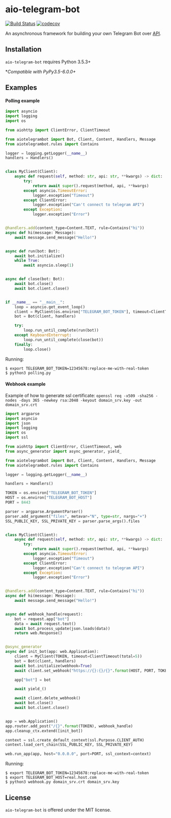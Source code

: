 # aio-telegram-bot
[![Build Status](https://travis-ci.org/v-v-vishnevskiy/aio-telegram-bot.svg?branch=master)](https://travis-ci.org/v-v-vishnevskiy/aio-telegram-bot)
[![codecov](https://codecov.io/gh/v-v-vishnevskiy/aio-telegram-bot/branch/master/graph/badge.svg)](https://codecov.io/gh/v-v-vishnevskiy/aio-telegram-bot)

An asynchronous framework for building your own Telegram Bot over [API](https://core.telegram.org/bots/api).


## Installation
`aio-telegram-bot` requires Python 3.5.3+

\*_Compatible with PyPy3.5-6.0.0+_


## Examples

#### Polling example

```python
import asyncio
import logging
import os

from aiohttp import ClientError, ClientTimeout

from aiotelegrambot import Bot, Client, Content, Handlers, Message
from aiotelegrambot.rules import Contains

logger = logging.getLogger(__name__)
handlers = Handlers()


class MyClient(Client):
    async def request(self, method: str, api: str, **kwargs) -> dict:
        try:
            return await super().request(method, api, **kwargs)
        except asyncio.TimeoutError:
            logger.exception("Timeout")
        except ClientError:
            logger.exception("Can't connect to telegram API")
        except Exception:
            logger.exception("Error")


@handlers.add(content_type=Content.TEXT, rule=Contains("hi"))
async def hi(message: Message):
    await message.send_message("Hello!")


async def run(bot: Bot):
    await bot.initialize()
    while True:
        await asyncio.sleep(1)


async def close(bot: Bot):
    await bot.close()
    await bot.client.close()


if __name__ == "__main__":
    loop = asyncio.get_event_loop()
    client = MyClient(os.environ["TELEGRAM_BOT_TOKEN"], timeout=ClientTimeout(total=5))
    bot = Bot(client, handlers)

    try:
        loop.run_until_complete(run(bot))
    except KeyboardInterrupt:
        loop.run_until_complete(close(bot))
    finally:
        loop.close()
```

Running:

```
$ export TELEGRAM_BOT_TOKEN=12345678:replace-me-with-real-token
$ python3 polling.py
```

#### Webhook example

Example of how to generate ssl certificate:
`openssl req -x509 -sha256 -nodes -days 365 -newkey rsa:2048 -keyout domain_srv.key -out domain_srv.crt`

```python
import argparse
import asyncio
import json
import logging
import os
import ssl

from aiohttp import ClientError, ClientTimeout, web
from async_generator import async_generator, yield_

from aiotelegrambot import Bot, Client, Content, Handlers, Message
from aiotelegrambot.rules import Contains

logger = logging.getLogger(__name__)

handlers = Handlers()

TOKEN = os.environ["TELEGRAM_BOT_TOKEN"]
HOST = os.environ["TELEGRAM_BOT_HOST"]
PORT = 8443

parser = argparse.ArgumentParser()
parser.add_argument("files", metavar="N", type=str, nargs="+")
SSL_PUBLIC_KEY, SSL_PRIVATE_KEY = parser.parse_args().files


class MyClient(Client):
    async def request(self, method: str, api: str, **kwargs) -> dict:
        try:
            return await super().request(method, api, **kwargs)
        except asyncio.TimeoutError:
            logger.exception("Timeout")
        except ClientError:
            logger.exception("Can't connect to telegram API")
        except Exception:
            logger.exception("Error")


@handlers.add(content_type=Content.TEXT, rule=Contains("hi"))
async def hi(message: Message):
    await message.send_message("Hello!")


async def webhook_handle(request):
    bot = request.app["bot"]
    data = await request.text()
    await bot.process_update(json.loads(data))
    return web.Response()


@async_generator
async def init_bot(app: web.Application):
    client = MyClient(TOKEN, timeout=ClientTimeout(total=5))
    bot = Bot(client, handlers)
    await bot.initialize(webhook=True)
    await client.set_webhook("https://{}:{}/{}".format(HOST, PORT, TOKEN), certificate=SSL_PUBLIC_KEY)

    app["bot"] = bot

    await yield_()

    await client.delete_webhook()
    await bot.close()
    await bot.client.close()


app = web.Application()
app.router.add_post("/{}".format(TOKEN), webhook_handle)
app.cleanup_ctx.extend([init_bot])

context = ssl.create_default_context(ssl.Purpose.CLIENT_AUTH)
context.load_cert_chain(SSL_PUBLIC_KEY, SSL_PRIVATE_KEY)

web.run_app(app, host="0.0.0.0", port=PORT, ssl_context=context)
```

Running:
```
$ export TELEGRAM_BOT_TOKEN=12345678:replace-me-with-real-token
$ export TELEGRAM_BOT_HOST=real.host.com
$ python3 webhook.py domain_srv.crt domain_srv.key
```

## License
`aio-telegram-bot` is offered under the MIT license.
